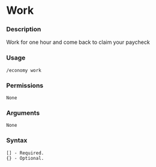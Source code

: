 # Work

### **Description**

Work for one hour and come back to claim your paycheck

### Usage

```
/economy work
```

### Permissions

```
None
```

### Arguments

```
None
```

### Syntax

```
[] - Required.
{} - Optional.
```
